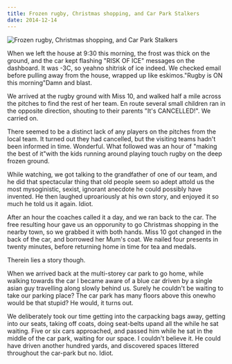 ```yaml
---
title: Frozen rugby, Christmas shopping, and Car Park Stalkers
date: 2014-12-14
---
```


![Frozen rugby, Christmas shopping, and Car Park Stalkers](https://source.unsplash.com/di8ognBauG0/1600x900)

When we left the house at 9:30 this morning, the frost was thick on the ground, and the car kept flashing "RISK OF ICE" messages on the dashboard. It was -3C, so yeahno shitrisk of ice indeed. We checked email before pulling away from the house, wrapped up like eskimos."Rugby is ON this morning"Damn and blast.

We arrived at the rugby ground with Miss 10, and walked half a mile across the pitches to find the rest of her team. En route several small children ran in the opposite direction, shouting to their parents "It's CANCELLED!". We carried on.

There seemed to be a distinct lack of any players on the pitches from the local team. It turned out they had cancelled, but the visiting teams hadn't been informed in time. Wonderful. What followed was an hour of "making the best of it"with the kids running around playing touch rugby on the deep frozen ground.

While watching, we got talking to the grandfather of one of our team, and he did that spectacular thing that old people seem so adept attold us the most mysoginistic, sexist, ignorant anecdote he could possibly have invented. He then laughed uproariously at his own story, and enjoyed it so much he told us it again. Idiot.

After an hour the coaches called it a day, and we ran back to the car. The free resulting hour gave us an opporunity to go Christmas shopping in the nearby town, so we grabbed it with both hands. Miss 10 got changed in the back of the car, and borrowed her Mum's coat. We nailed four presents in twenty minutes, before returning home in time for tea and medals.

Therein lies a story though.

When we arrived back at the multi-storey car park to go home, while walking towards the car I became aware of a blue car driven by a single asian guy travelling along slowly behind us. Surely he couldn't be waiting to take our parking place? The car park has many floors above this onewho would be that stupid? He would, it turns out.

We deliberately took our time getting into the carpacking bags away, getting into our seats, taking off coats, doing seat-belts upand all the while he sat waiting. Five or six cars approached, and passed him while he sat in the middle of the car park, waiting for our space. I couldn't believe it. He could have driven another hundred yards, and discovered spaces littered throughout the car-park but no. Idiot.